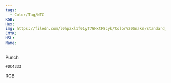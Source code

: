 ```yaml
---
tags:
  - Color/Tag/NTC
RGB:
Hex:
img: https://filedn.com/l0hpzxl1f01yT7GHxtF8cyk/Color%20Snake/standard_csv_to_svg//DC4333.svg
CMYK:
HSL:
Name:
---
```

Punch
```palette
#DC4333
```
RGB
